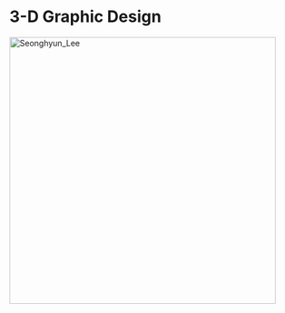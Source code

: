 # 3-D Graphic Design

<img width="469" alt="Seonghyun_Lee" src="https://user-images.githubusercontent.com/63761734/208241074-99a16d42-954d-4635-b3dd-8f025242ae5c.png">

